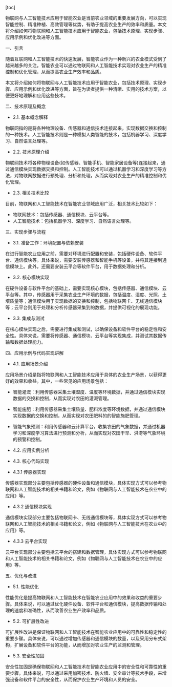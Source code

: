 
[toc]                    
                
                
物联网与人工智能技术应用于智能农业是当前农业领域的重要发展方向，可以实现智能控制、精准种植、高效管理等优势，有助于提高农业生产的效率和质量。本文将介绍如何将物联网和人工智能技术应用于智能农业，包括技术原理、实现步骤、应用示例和优化改进等方面。

一、引言

随着互联网和人工智能技术的快速发展，智能农业作为一种新兴的农业模式受到了越来越多的关注。智能农业可以通过物联网和人工智能技术实现对农业生产的精准控制和优化管理，从而提高农业生产效率和品质。

本文将介绍如何将物联网与人工智能技术应用于智能农业，包括技术原理、实现步骤、应用示例和优化改进等方面，旨在为读者提供一种清晰、实用的技术方案，以便更好地理解和应用这些技术。

二、技术原理及概念

- 2.1. 基本概念解释

物联网指的是将各种物理设备、传感器和通信技术连接起来，实现数据交换和控制的一种技术。人工智能技术则是一种模拟人类智能的技术，包括机器学习、深度学习、自然语言处理等。

- 2.2. 技术原理介绍

物联网技术将各种物理设备(如传感器、智能手机、智能家居设备等)连接起来，通过通信模块实现数据交换和控制。人工智能技术可以通过机器学习和深度学习等方法，对物联网数据进行预处理、分析和处理，从而实现对农业生产的精准控制和优化管理。

- 2.3. 相关技术比较

目前，物联网和人工智能技术在智能农业领域应用广泛，相关技术比较如下：

- 物联网技术：包括传感器、通信模块、云平台等。
- 人工智能技术：包括机器学习、深度学习、自然语言处理等。

三、实现步骤与流程

- 3.1. 准备工作：环境配置与依赖安装

在进行智能农业应用之前，需要对环境进行配置和安装，包括硬件设备、软件平台、通信模块等。具体来说，需要安装传感器和智能手机等设备，并将其连接到通信模块上。此外，还需要安装云平台等软件平台，用于数据处理和分析。

- 3.2. 核心模块实现

在硬件设备与软件平台的基础上，需要实现核心模块，包括传感器、通信模块、云平台等。其中，传感器用于采集农业生产环境的数据，包括温度、湿度、光照、土壤质量等；通信模块用于实现数据的交换和控制，包括物联网卡、无线通信模块等；云平台则用于处理和分析传感器采集到的数据，并提供可视化的展现功能。

- 3.3. 集成与测试

在核心模块实现之后，需要进行集成和测试，以确保设备和软件平台的稳定性和安全性。具体来说，需要将传感器、通信模块、云平台等实现集成，并测试其数据传输和数据处理能力。

四、应用示例与代码实现讲解

- 4.1. 应用场景介绍

应用场景介绍是指将物联网和人工智能技术应用于具体的农业生产场景，以获得更好的效果和收益。其中，一些常见的应用场景包括：

- 智能灌溉：利用传感器采集土壤湿度、温度等环境数据，并通过通信模块实现数据的交换和控制，从而实现对农田的灌溉管理。
- 智能施肥：利用传感器采集土壤质量、肥料浓度等环境数据，并通过通信模块实现数据的交换和控制，从而实现对农田肥料的的智能施肥管理。
- 智能气象预测：利用传感器和云计算平台，收集农田的气象数据，并通过机器学习和深度学习算法进行预测和分析，从而实现对农田干旱、洪涝等气象环境的预警和控制。

- 4.2. 应用实例分析

- 4.3. 核心代码实现

- 4.3.1 传感器实现

传感器实现部分主要包括传感器的硬件设备和通信模块，具体实现方式可以参考物联网和人工智能技术的相关书籍和论文，例如《物联网与人工智能技术在农业中的应用》等。

- 4.3.2 通信模块实现

通信模块实现部分主要包括物联网卡、无线通信模块等，具体实现方式可以参考物联网和人工智能技术的相关书籍和论文，例如《物联网与人工智能技术在农业中的应用》等。

- 4.3.3 云平台实现

云平台实现部分主要包括云平台的搭建和数据管理，具体实现方式可以参考物联网和人工智能技术的相关书籍和论文，例如《物联网与人工智能技术在农业中的应用》等。

五、优化与改进

- 5.1. 性能优化

性能优化是提高物联网和人工智能技术在智能农业应用中的效果和收益的重要步骤。具体来说，可以通过优化硬件设备、软件平台和通信模块，提高数据传输和处理的速度和准确性，从而改善农业生产效率和品质。

- 5.2. 可扩展性改进

可扩展性改进是保证物联网和人工智能技术在智能农业应用中的可靠性和稳定性的重要步骤。具体来说，可以通过增加传感器和通信模块的数量，以及采用分布式架构，扩展设备和软件平台的功能，从而增加对农业生产的监测和管理。

- 5.3. 安全性加固

安全性加固是确保物联网和人工智能技术在智能农业应用中的安全性和可靠性的重要步骤。具体来说，可以通过采用加密技术、防火墙、安全审计等技术手段，来增强设备和软件平台的安全性，从而保护农业生产环境和人员的安全。

